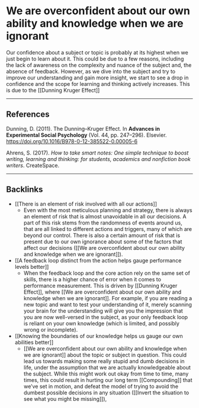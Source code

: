 # We are overconfident about our own ability and knowledge when we are ignorant
Our confidence about a subject or topic is probably at its highest when we just begin to learn about it. This could be due to a few reasons, including the lack of awareness on the complexity and nuance of the subject and, the absence of feedback. However, as we dive into the subject and try to improve our understanding and gain more insight, we start to see a drop in confidence and the scope for learning and thinking actively increases. This is due to the [[Dunning Kruger Effect]]

---
## References
Dunning, D. (2011). The Dunning–Kruger Effect. In __Advances in Experimental Social Psychology__ (Vol. 44, pp. 247–296). Elsevier. https://doi.org/10.1016/B978-0-12-385522-0.00005-6

Ahrens, S. (2017). *How to take smart notes: One simple technique to boost writing, learning and thinking: for students, academics and nonfiction book writers*. CreateSpace.

---
## Backlinks
* [[There is an element of risk involved with all our actions]]
	* Even with the most meticulous planning and strategy, there is always an element of risk that is almost unavoidable in all our decisions. A part of this risk stems from the randomness of events around us, that are all linked to different actions and triggers, many of which are beyond our control. There is also a certain amount of risk that is present due to our own ignorance about some of the factors that affect our decisions ([[We are overconfident about our own ability and knowledge when we are ignorant]]).
* [[A feedback loop distinct from the action helps gauge performance levels better]]
	* When the feedback loop and the core action rely on the same set of skills, there is a higher chance of error when it comes to performance measurement. This is driven by [[Dunning Kruger Effect]], where [[We are overconfident about our own ability and knowledge when we are ignorant]]. For example, if you are reading a new topic and want to test your understanding of it, merely scanning your brain for the understanding will give you the impression that you are now well-versed in the subject, as your only feedback loop is reliant on your own knowledge (which is limited, and possibly wrong or incomplete).
* [[Knowing the boundaries of our knowledge helps us gauge our own abilities better]]
	* [[We are overconfident about our own ability and knowledge when we are ignorant]] about the topic or subject in question. This could lead us towards making some really stupid and dumb decisions in life, under the assumption that we are actually knowledgeable about the subject. While this might work out okay from time to time, many times, this could result in hurting our long term [[Compounding]] that we’ve set in motion, and defeat the model of trying to avoid the dumbest possible decisions in any situation ([[Invert the situation to see what you might be missing]]), 

<!-- #e #e/mental-shortcuts #e/education-learning -->

<!-- {BearID:F1F96728-B6FE-420D-B49A-9B5DAC0AC0CE-601-0000098389152011} -->

